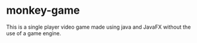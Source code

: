 # monkey-game
This is a single player video game made using java and JavaFX without the use of a game engine.

